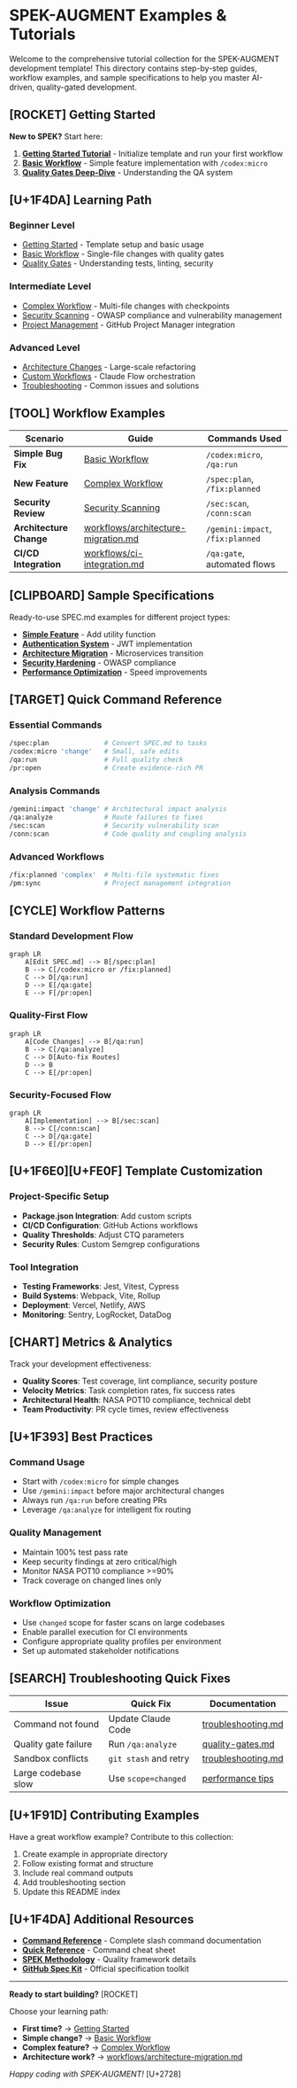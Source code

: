 # SPEK-AUGMENT Examples & Tutorials

Welcome to the comprehensive tutorial collection for the SPEK-AUGMENT development template! This directory contains step-by-step guides, workflow examples, and sample specifications to help you master AI-driven, quality-gated development.

## [ROCKET] Getting Started

**New to SPEK?** Start here:

1. **[Getting Started Tutorial](getting-started.md)** - Initialize template and run your first workflow
2. **[Basic Workflow](basic-workflow.md)** - Simple feature implementation with `/codex:micro`
3. **[Quality Gates Deep-Dive](quality-gates.md)** - Understanding the QA system

## [U+1F4DA] Learning Path

### Beginner Level
- [Getting Started](getting-started.md) - Template setup and basic usage
- [Basic Workflow](basic-workflow.md) - Single-file changes with quality gates
- [Quality Gates](quality-gates.md) - Understanding tests, linting, security

### Intermediate Level  
- [Complex Workflow](complex-workflow.md) - Multi-file changes with checkpoints
- [Security Scanning](security-scanning.md) - OWASP compliance and vulnerability management
- [Project Management](project-management.md) - GitHub Project Manager integration

### Advanced Level
- [Architecture Changes](workflows/architecture-migration.md) - Large-scale refactoring
- [Custom Workflows](workflows/custom-automation.md) - Claude Flow orchestration
- [Troubleshooting](troubleshooting.md) - Common issues and solutions

## [TOOL] Workflow Examples

| Scenario | Guide | Commands Used |
|----------|-------|---------------|
| **Simple Bug Fix** | [Basic Workflow](basic-workflow.md) | `/codex:micro`, `/qa:run` |
| **New Feature** | [Complex Workflow](complex-workflow.md) | `/spec:plan`, `/fix:planned` |
| **Security Review** | [Security Scanning](security-scanning.md) | `/sec:scan`, `/conn:scan` |
| **Architecture Change** | [workflows/architecture-migration.md](workflows/architecture-migration.md) | `/gemini:impact`, `/fix:planned` |
| **CI/CD Integration** | [workflows/ci-integration.md](workflows/ci-integration.md) | `/qa:gate`, automated flows |

## [CLIPBOARD] Sample Specifications

Ready-to-use SPEC.md examples for different project types:

- **[Simple Feature](sample-specs/simple-feature.md)** - Add utility function
- **[Authentication System](sample-specs/auth-system.md)** - JWT implementation
- **[Architecture Migration](sample-specs/architecture-migration.md)** - Microservices transition
- **[Security Hardening](sample-specs/security-hardening.md)** - OWASP compliance
- **[Performance Optimization](sample-specs/performance-optimization.md)** - Speed improvements

## [TARGET] Quick Command Reference

### Essential Commands
```bash
/spec:plan              # Convert SPEC.md to tasks
/codex:micro 'change'   # Small, safe edits
/qa:run                 # Full quality check
/pr:open                # Create evidence-rich PR
```

### Analysis Commands
```bash
/gemini:impact 'change' # Architectural impact analysis
/qa:analyze             # Route failures to fixes
/sec:scan               # Security vulnerability scan
/conn:scan              # Code quality and coupling analysis
```

### Advanced Workflows
```bash
/fix:planned 'complex'  # Multi-file systematic fixes
/pm:sync                # Project management integration
```

## [CYCLE] Workflow Patterns

### Standard Development Flow
```mermaid
graph LR
    A[Edit SPEC.md] --> B[/spec:plan]
    B --> C[/codex:micro or /fix:planned]
    C --> D[/qa:run]
    D --> E[/qa:gate]
    E --> F[/pr:open]
```

### Quality-First Flow
```mermaid
graph LR
    A[Code Changes] --> B[/qa:run]
    B --> C[/qa:analyze]
    C --> D[Auto-fix Routes]
    D --> B
    C --> E[/pr:open]
```

### Security-Focused Flow
```mermaid
graph LR
    A[Implementation] --> B[/sec:scan]
    B --> C[/conn:scan]
    C --> D[/qa:gate]
    D --> E[/pr:open]
```

## [U+1F6E0][U+FE0F] Template Customization

### Project-Specific Setup
- **Package.json Integration**: Add custom scripts
- **CI/CD Configuration**: GitHub Actions workflows  
- **Quality Thresholds**: Adjust CTQ parameters
- **Security Rules**: Custom Semgrep configurations

### Tool Integration
- **Testing Frameworks**: Jest, Vitest, Cypress
- **Build Systems**: Webpack, Vite, Rollup
- **Deployment**: Vercel, Netlify, AWS
- **Monitoring**: Sentry, LogRocket, DataDog

## [CHART] Metrics & Analytics

Track your development effectiveness:

- **Quality Scores**: Test coverage, lint compliance, security posture
- **Velocity Metrics**: Task completion rates, fix success rates
- **Architectural Health**: NASA POT10 compliance, technical debt
- **Team Productivity**: PR cycle times, review effectiveness

## [U+1F393] Best Practices

### Command Usage
- Start with `/codex:micro` for simple changes
- Use `/gemini:impact` before major architectural changes
- Always run `/qa:run` before creating PRs
- Leverage `/qa:analyze` for intelligent fix routing

### Quality Management
- Maintain 100% test pass rate
- Keep security findings at zero critical/high
- Monitor NASA POT10 compliance >=90%
- Track coverage on changed lines only

### Workflow Optimization
- Use `changed` scope for faster scans on large codebases
- Enable parallel execution for CI environments
- Configure appropriate quality profiles per environment
- Set up automated stakeholder notifications

## [SEARCH] Troubleshooting Quick Fixes

| Issue | Quick Fix | Documentation |
|-------|-----------|---------------|
| Command not found | Update Claude Code | [troubleshooting.md](troubleshooting.md) |
| Quality gate failure | Run `/qa:analyze` | [quality-gates.md](quality-gates.md) |
| Sandbox conflicts | `git stash` and retry | [troubleshooting.md](troubleshooting.md) |
| Large codebase slow | Use `scope=changed` | [performance tips](troubleshooting.md#performance) |

## [U+1F91D] Contributing Examples

Have a great workflow example? Contribute to this collection:

1. Create example in appropriate directory
2. Follow existing format and structure
3. Include real command outputs
4. Add troubleshooting section
5. Update this README index

## [U+1F4DA] Additional Resources

- **[Command Reference](../docs/COMMANDS.md)** - Complete slash command documentation
- **[Quick Reference](../docs/QUICK-REFERENCE.md)** - Command cheat sheet
- **[SPEK Methodology](../docs/CTQ.md)** - Quality framework details
- **[GitHub Spec Kit](https://github.com/github/spec-kit)** - Official specification toolkit

---

**Ready to start building?** [ROCKET]

Choose your learning path:
- **First time?** -> [Getting Started](getting-started.md)
- **Simple change?** -> [Basic Workflow](basic-workflow.md)  
- **Complex feature?** -> [Complex Workflow](complex-workflow.md)
- **Architecture work?** -> [workflows/architecture-migration.md](workflows/architecture-migration.md)

*Happy coding with SPEK-AUGMENT!* [U+2728]